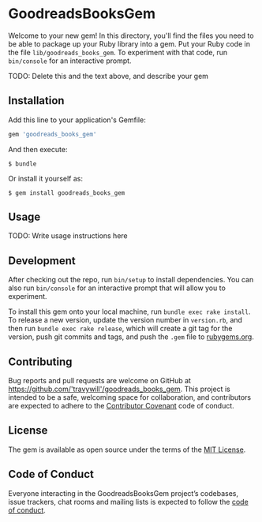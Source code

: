 # GoodreadsBooksGem

Welcome to your new gem! In this directory, you'll find the files you need to be able to package up your Ruby library into a gem. Put your Ruby code in the file `lib/goodreads_books_gem`. To experiment with that code, run `bin/console` for an interactive prompt.

TODO: Delete this and the text above, and describe your gem

## Installation

Add this line to your application's Gemfile:

```ruby
gem 'goodreads_books_gem'
```

And then execute:

    $ bundle

Or install it yourself as:

    $ gem install goodreads_books_gem

## Usage

TODO: Write usage instructions here

## Development

After checking out the repo, run `bin/setup` to install dependencies. You can also run `bin/console` for an interactive prompt that will allow you to experiment.

To install this gem onto your local machine, run `bundle exec rake install`. To release a new version, update the version number in `version.rb`, and then run `bundle exec rake release`, which will create a git tag for the version, push git commits and tags, and push the `.gem` file to [rubygems.org](https://rubygems.org).

## Contributing

Bug reports and pull requests are welcome on GitHub at https://github.com/'travywill'/goodreads_books_gem. This project is intended to be a safe, welcoming space for collaboration, and contributors are expected to adhere to the [Contributor Covenant](http://contributor-covenant.org) code of conduct.

## License

The gem is available as open source under the terms of the [MIT License](https://opensource.org/licenses/MIT).

## Code of Conduct

Everyone interacting in the GoodreadsBooksGem project’s codebases, issue trackers, chat rooms and mailing lists is expected to follow the [code of conduct](https://github.com/'travywill'/goodreads_books_gem/blob/master/CODE_OF_CONDUCT.md).
